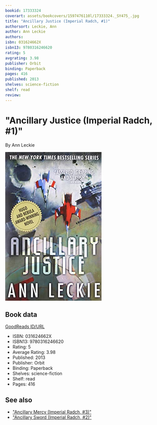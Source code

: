 ```yaml
---
bookid: 17333324
coverart: assets/bookcovers/1597476110l/17333324._SY475_.jpg
title: "Ancillary Justice (Imperial Radch, #1)"
authorsort: Leckie, Ann
author: Ann Leckie
authors: 
isbn: 031624662X
isbn13: 9780316246620
rating: 5
avgrating: 3.98
publisher: Orbit
binding: Paperback
pages: 416
published: 2013
shelves: science-fiction
shelf: read
review: 
---
```


# "Ancillary Justice (Imperial Radch, #1)"

By Ann Leckie

![](../../assets/bookcovers/1597476110l/17333324._SY475_.jpg)

## Book data

[GoodReads ID/URL](https://www.goodreads.com/book/show/17333324)

- ISBN: 031624662X
- ISBN13: 9780316246620
- Rating: 5
- Average Rating: 3.98
- Published: 2013
- Publisher: Orbit
- Binding: Paperback
- Shelves: science-fiction
- Shelf: read
- Pages: 416


## See also

- ["Ancillary Mercy (Imperial Radch, #3)"](Ancillary_Mercy_Imperial_Radch__3.md)
- ["Ancillary Sword (Imperial Radch, #2)"](Ancillary_Sword_Imperial_Radch__2.md)
